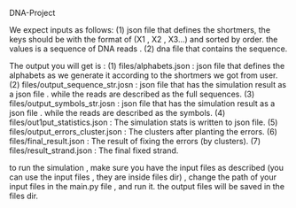 ﻿DNA-Project

We expect  inputs as follows:
	(1) json file that defines the shortmers, the keys should be with the format of (X1 , X2 , X3...) and sorted by order. the values is a sequence of DNA reads .
	(2) dna file that contains the sequence.
	
The output you will get is :
	(1) files/alphabets.json : json file that defines the alphabets as we generate it according to the shortmers we got from user.
	(2) files/output_sequence_str.josn : json file that has the simulation result as a json file . while the reads are described as the full sequences.
	(3) files/output_symbols_str.josn : json file that has the simulation result as a json file . while the reads are described as the symbols.
	(4) files/out1put_statistics.json : The simulation stats  is written to json file.
	(5) files/output_errors_cluster.json : The clusters after planting the errors. 
	(6) files/final_result.json : The result of fixing the errors (by clusters).
	(7) files/result_strand.json : The final fixed strand.


to run the simulation , make sure you have the input files as described (you can use the input files , they are inside files dir) , change the path of your input files in the main.py file , and run it. the output files will be saved in the files dir.
 

